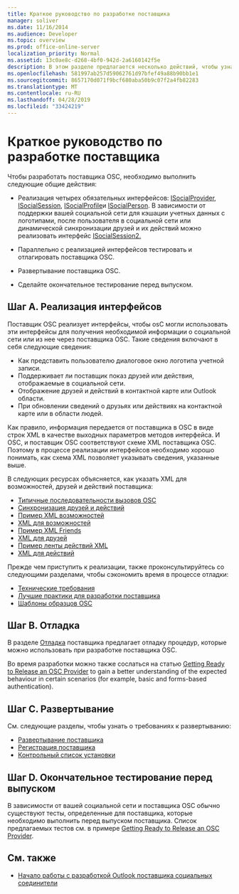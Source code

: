 ```yaml
---
title: Краткое руководство по разработке поставщика
manager: soliver
ms.date: 11/16/2014
ms.audience: Developer
ms.topic: overview
ms.prod: office-online-server
localization_priority: Normal
ms.assetid: 13c0ae8c-d268-4bf0-942d-2a6160142f5e
description: В этом разделе предлагается несколько действий, чтобы узнать о разработке поставщика Outlook social Connector (OSC).
ms.openlocfilehash: 581997ab257d59062761d97bfef49a88b90bb1e1
ms.sourcegitcommit: 8657170d071f9bcf680aba50b9c07f2a4fb82283
ms.translationtype: MT
ms.contentlocale: ru-RU
ms.lasthandoff: 04/28/2019
ms.locfileid: "33424219"
---
```

# <a name="quick-steps-for-learning-to-develop-a-provider"></a>Краткое руководство по разработке поставщика

Чтобы разработать поставщика OSC, необходимо выполнить следующие общие действия:
  
- Реализация четырех обязательных интерфейсов: [ISocialProvider](isocialprovideriunknown.md), [ISocialSession](isocialsessioniunknown.md), [ISocialProfile](isocialprofileisocialperson.md)и [ISocialPerson](isocialpersoniunknown.md). В зависимости от поддержки вашей социальной сети для кэшации учетных данных с логотипами, после пользователя в социальной сети или динамической синхронизации друзей и их действий можно реализовать интерфейс [ISocialSession2.](isocialsession2iunknown.md) 
    
- Параллельно с реализацией интерфейсов тестировать и отлагировать поставщика OSC. 

- Развертывание поставщика OSC.  

- Сделайте окончательное тестирование перед выпуском.
    
## <a name="step-a-implementing-interfaces"></a>Шаг A. Реализация интерфейсов

Поставщик OSC реализует интерфейсы, чтобы osC могли использовать эти интерфейсы для получения необходимой информации о социальной сети или из нее через поставщика OSC. Такие сведения включают в себя следующие сведения:
  
- Как представить пользователю диалоговое окно логотипа учетной записи.    
- Поддерживает ли поставщик показ друзей или действия, отображаемые в социальной сети.    
- Отображение друзей и действий в контактной карте или Outlook области.     
- При обновлении сведений о друзьях или действиях на контактной карте или в области людей.
    
Как правило, информация передается от поставщика в OSC в виде строк XML в качестве выходных параметров методов интерфейса. И OSC, и поставщик OSC соответствуют схеме XML поставщика OSC. Поэтому в процессе реализации интерфейсов необходимо хорошо понимать, как схема XML позволяет указывать сведения, указанные выше. 

В следующих ресурсах объясняется, как указать XML для возможностей, друзей и действий поставщика:
  
- [Типичные последовательности вызовов OSC](osc-typical-calling-sequences.md)    
- [Синхронизация друзей и действий](synchronizing-friends-and-activities.md)    
- [Пример XML возможностей](capabilities-xml-example.md)   
- [XML для возможностей](xml-for-capabilities.md)    
- [Пример XML Friends](friends-xml-example.md)    
- [XML для друзей](xml-for-friends.md)   
- [Пример ленты действий XML](activity-feed-xml-example.md)   
- [XML для действий](xml-for-activities.md)
    
Прежде чем приступить к реализации, также проконсультируйтесь со следующими разделами, чтобы сэкономить время в процессе отладки:
  
- [Технические требования](technical-requirements.md)    
- [Лучшие практики для разработки поставщика](best-practices-for-developing-a-provider.md)    
- [Шаблоны образцов OSC](osc-sample-templates.md)
    
## <a name="step-b-debugging"></a>Шаг B. Отладка

В разделе [Отладка](debugging-a-provider.md) поставщика предлагает отладку процедур, которые можно использовать при разработке поставщика OSC. 
  
Во время разработки можно также сослаться на статью [Getting Ready to Release an OSC Provider](getting-ready-to-release-an-osc-provider.md) to gain a better understanding of the expected behaviour in certain scenarios (for example, basic and forms-based authentication). 
  
## <a name="step-c-deploying"></a>Шаг C. Развертывание

См. следующие разделы, чтобы узнать о требованиях к развертыванию:
  
- [Развертывание поставщика](deploying-a-provider.md)    
- [Регистрация поставщика](registering-a-provider.md)   
- [Контрольный список установки](installation-checklist.md)
    
## <a name="step-d-final-testing-before-release"></a>Шаг D. Окончательное тестирование перед выпуском

В зависимости от вашей социальной сети и поставщика OSC обычно существуют тесты, определенные для поставщика, которые необходимо выполнить перед выпуском поставщика. Список предлагаемых тестов см. в примере [Getting Ready to Release an OSC Provider](getting-ready-to-release-an-osc-provider.md).
  
## <a name="see-also"></a>См. также

- [Начало работы с разработкой Outlook поставщика социальных соединители](getting-started-with-developing-an-outlook-social-connector-provider.md)

